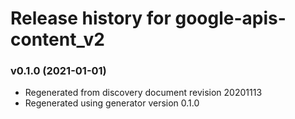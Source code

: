 # Release history for google-apis-content_v2

### v0.1.0 (2021-01-01)

* Regenerated from discovery document revision 20201113
* Regenerated using generator version 0.1.0

